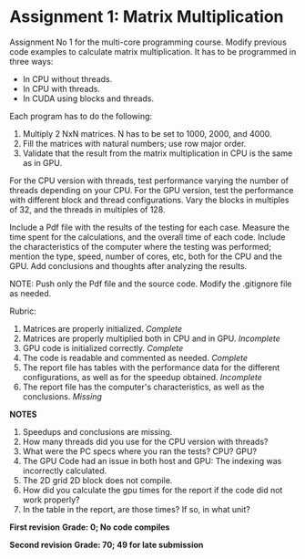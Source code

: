 # Assignment 1: Matrix Multiplication

Assignment No 1 for the multi-core programming course. Modify previous code examples to calculate matrix multiplication. It has to be programmed in three ways:

- In CPU without threads.
- In CPU with threads.
- In CUDA using blocks and threads.

Each program has to do the following:

1. Multiply 2 NxN matrices. N has to be set to 1000, 2000, and 4000.
2. Fill the matrices with natural numbers; use row major order.
3. Validate that the result from the matrix multiplication in CPU is the same as in GPU.

For the CPU version with threads, test performance varying the number of threads depending on your CPU. For the GPU version, test the performance with different block and thread configurations. Vary the blocks in multiples of 32, and the threads in multiples of 128. 

Include a Pdf file with the results of the testing for each case. Measure the time spent for the calculations, and the overall time of each code. Include the characteristics of the computer where the testing was performed; mention the type, speed, number of cores, etc, both for the CPU and the GPU. Add conclusions and thoughts after analyzing the results.

NOTE: Push only the Pdf file and the source code. Modify the .gitignore file as needed.

Rubric:

1. Matrices are properly initialized. *Complete*
2. Matrices are properly multiplied both in CPU and in GPU. *Incomplete*
3. GPU code is initialized correctly. *Complete*
4. The code is readable and commented as needed. *Complete*
5. The report file has tables with the performance data for the different configurations, as well as for the speedup obtained. *Incomplete*
6. The report file has the computer's characteristics, as well as the conclusions. *Missing*

**NOTES**

1. Speedups and conclusions are missing.
2. How many threads did you use for the CPU version with threads?
3. What were the PC specs where you ran the tests? CPU? GPU?
4. The GPU Code had an issue in both host and GPU: The indexing was incorrectly calculated.
5. The 2D grid 2D block does not compile.
6. How did you calculate the gpu times for the report if the code did not work properly?
7. In the table in the report, are those times? If so, in what unit?

**First revision**
**Grade: 0; No code compiles**

**Second revision**
**Grade: 70; 49 for late submission**